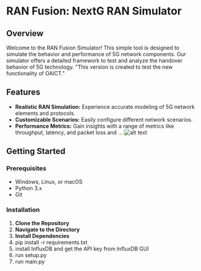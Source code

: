 # RAN Fusion: NextG RAN Simulator

## Overview
Welcome to the RAN Fusion Simulator! This simple tool is designed to simulate the behavior and performance of 5G network components. Our simulator offers a detailed framework to test and analyze the handover behavior of 5G technology. 
"This version is created to test the new functionality of OAICT."

## Features
- **Realistic RAN Simulation:** Experience accurate modeling of 5G network elements and protocols.
- **Customizable Scenarios:** Easily configure different network scenarios.
- **Performance Metrics:** Gain insights with a range of metrics like throughput, latency, and packet loss and ...
![alt text]((images/Log.png))

## Getting Started

### Prerequisites
- Windows, Linux, or macOS
- Python 3.x
- Git

### Installation
1. **Clone the Repository**
2. **Navigate to the Directory**
3. **Install Dependencies**
4. pip install -r requirements.txt
5. install InfluxDB and get the API key from InfluxDB GUI
6. run setup.py
7. run main.py


   

